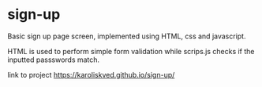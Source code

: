 # sign-up

Basic sign up page screen, implemented using HTML, css and javascript. 

HTML is used to perform simple form validation while scrips.js checks if the inputted passswords match.

link to project https://karoliskved.github.io/sign-up/
